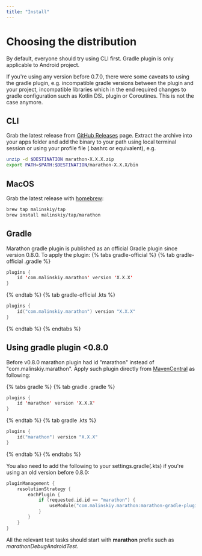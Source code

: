 ```yaml
---
title: "Install"
---
```


# Choosing the distribution

By default, everyone should try using CLI first. Gradle plugin is only applicable to Android project.

If you're using any version before 0.7.0, there were some caveats to using the gradle plugin, e.g. incompatible gradle versions between the
plugin and your project, incompatible libraries which in the end required changes to gradle configuration such as Kotlin DSL plugin or
Coroutines. This is not the case anymore.

## CLI

Grab the latest release from [GitHub Releases][1] page. Extract the archive into your apps folder and add the binary to your path using
local terminal session or using your profile file (.bashrc or equivalent), e.g.

```bash
unzip -d $DESTINATION marathon-X.X.X.zip
export PATH=$PATH:$DESTINATION/marathon-X.X.X/bin
```

## MacOS

Grab the latest release with [homebrew][5]:

```bash
brew tap malinskiy/tap
brew install malinskiy/tap/marathon
```

## Gradle

Marathon gradle plugin is published as an official Gradle plugin since version 0.8.0.
To apply the plugin:
{% tabs gradle-official %} {% tab gradle-official .gradle %}
```kotlin
plugins {
    id 'com.malinskiy.marathon' version 'X.X.X'
}
```
{% endtab %}
{% tab gradle-official .kts %}
```kotlin
plugins {
    id("com.malinskiy.marathon") version "X.X.X"
}
```
{% endtab %}
{% endtabs %}

## Using gradle plugin <0.8.0
Before v0.8.0 marathon plugin had id "marathon" instead of "com.malinskiy.marathon". Apply such plugin directly from [MavenCentral][2] as following:

{% tabs gradle %} {% tab gradle .gradle %}
```kotlin
plugins {
    id 'marathon' version 'X.X.X'
}
```
{% endtab %}
{% tab gradle .kts %}
```kotlin
plugins {
    id("marathon") version "X.X.X"
}
```
{% endtab %}
{% endtabs %}

You also need to add the following to your settings.gradle(.kts) if you're using an old version before 0.8.0:

```kotlin
pluginManagement {
    resolutionStrategy {
        eachPlugin {
            if (requested.id.id == "marathon") {
                useModule("com.malinskiy.marathon:marathon-gradle-plugin:${requested.version}")
            }
        }
    }
}
```

All the relevant test tasks should start with **marathon** prefix such as *marathonDebugAndroidTest*.

[1]: https://github.com/MarathonLabs/marathon/releases
[2]: https://search.maven.org/
[4]: https://github.com/MarathonLabs/marathon/releases/latest
[5]: https://brew.sh/
